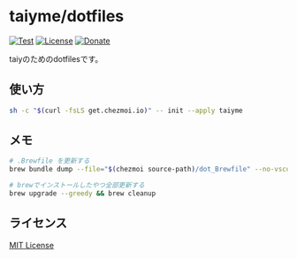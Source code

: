 # taiyme/dotfiles

[![Test](https://github.com/taiyme/dotfiles/actions/workflows/test.yaml/badge.svg)](https://github.com/taiyme/dotfiles/actions/workflows/test.yaml)
[![License](https://img.shields.io/github/license/taiyme/dotfiles?style=flat)](./LICENSE)
[![Donate](https://img.shields.io/badge/donate-%3C3-f96854?style=flat)](https://taiy.me/to/donate)

taiyのためのdotfilesです。

## 使い方

```sh
sh -c "$(curl -fsLS get.chezmoi.io)" -- init --apply taiyme
```

## メモ

```sh
# .Brewfile を更新する
brew bundle dump --file="$(chezmoi source-path)/dot_Brewfile" --no-vscode --force

# brewでインストールしたやつ全部更新する
brew upgrade --greedy && brew cleanup
```

## ライセンス

[MIT License](./LICENSE)
